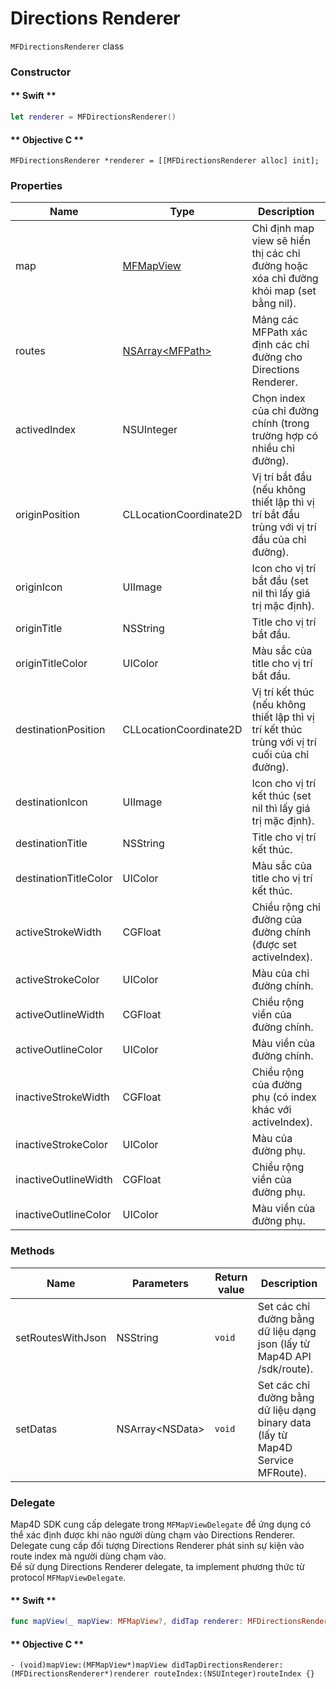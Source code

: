# Directions Renderer

`MFDirectionsRenderer` class

### Constructor

<!-- tabs:start -->
#### ** Swift **

```swift 
let renderer = MFDirectionsRenderer()
```

#### ** Objective C **

```objc 
MFDirectionsRenderer *renderer = [[MFDirectionsRenderer alloc] init];
```

<!-- tabs:end -->

### Properties

| Name                  | Type                                                  | Description                                                                                    |
|-----------------------|-------------------------------------------------------|------------------------------------------------------------------------------------------------|
| map                   | [MFMapView](/reference/map?id=mfmapview)              | Chỉ định map view sẽ hiển thị các chỉ đường hoặc xóa chỉ đường khỏi map (set bằng nil).        |
| routes                | [NSArray\<MFPath\>](/reference/coordinates?id=mfpath) | Mảng các MFPath xác định các chỉ đường cho Directions Renderer.                                |
| activedIndex          | NSUInteger                                            | Chọn index của chỉ đường chính (trong trường hợp có nhiều chỉ đường).                          |
| originPosition        | CLLocationCoordinate2D                                | Vị trí bắt đầu (nếu không thiết lập thì vị trí bắt đầu trùng với vị trí đầu của chỉ đường).    |
| originIcon            | UIImage                                               | Icon cho vị trí bắt đầu (set nil thì lấy giá trị mặc định).                                    |
| originTitle           | NSString                                              | Title cho vị trí bắt đầu.                                                                      |
| originTitleColor      | UIColor                                               | Màu sắc của title cho vị trí bắt đầu.                                                          |
| destinationPosition   | CLLocationCoordinate2D                                | Vị trí kết thúc (nếu không thiết lập thì vị trí kết thúc trùng với vị trí cuối của chỉ đường). |
| destinationIcon       | UIImage                                               | Icon cho vị trí kết thúc (set nil thì lấy giá trị mặc định).                                   |
| destinationTitle      | NSString                                              | Title cho vị trí kết thúc.                                                                     |
| destinationTitleColor | UIColor                                               | Màu sắc của title cho vị trí kết thúc.                                                         |
| activeStrokeWidth     | CGFloat                                               | Chiều rộng chỉ đường của đường chính (được set activeIndex).                                   |
| activeStrokeColor     | UIColor                                               | Màu của chỉ đường chính.                                                                       |
| activeOutlineWidth    | CGFloat                                               | Chiều rộng viền của đường chính.                                                               |
| activeOutlineColor    | UIColor                                               | Màu viền của đường chính.                                                                      |
| inactiveStrokeWidth   | CGFloat                                               | Chiều rộng của đường phụ (có index khác với activeIndex).                                      |
| inactiveStrokeColor   | UIColor                                               | Màu của đường phụ.                                                                             |
| inactiveOutlineWidth  | CGFloat                                               | Chiều rộng viền của đường phụ.                                                                 |
| inactiveOutlineColor  | UIColor                                               | Màu viền của đường phụ.                                                                        |

### Methods

| Name              | Parameters        | Return value | Description                                                                     |
|-------------------|-------------------|--------------|---------------------------------------------------------------------------------|
| setRoutesWithJson | NSString          | `void`       | Set các chỉ đường bằng dữ liệu dạng json (lấy từ Map4D API /sdk/route).         |
| setDatas          | NSArray\<NSData\> | `void`       | Set các chỉ đường bằng dữ liệu dạng binary data (lấy từ Map4D Service MFRoute). |

### Delegate

Map4D SDK cung cấp delegate trong `MFMapViewDelegate` để ứng dụng có thể xác định được khi nào người dùng chạm vào Directions Renderer.  
Delegate cung cấp đối tượng Directions Renderer phát sinh sự kiện vào route index mà người dùng chạm vào.  
Để sử dụng Directions Renderer delegate, ta implement phương thức từ protocol `MFMapViewDelegate`.

  <!-- tabs:start -->

  #### ** Swift **

  ```swift 
  func mapView(_ mapView: MFMapView?, didTap renderer: MFDirectionsRenderer?, routeIndex: Int) {}
  ```

  #### ** Objective C **

  ```objc 
  - (void)mapView:(MFMapView*)mapView didTapDirectionsRenderer:(MFDirectionsRenderer*)renderer routeIndex:(NSUInteger)routeIndex {}
  ```

  <!-- tabs:end -->